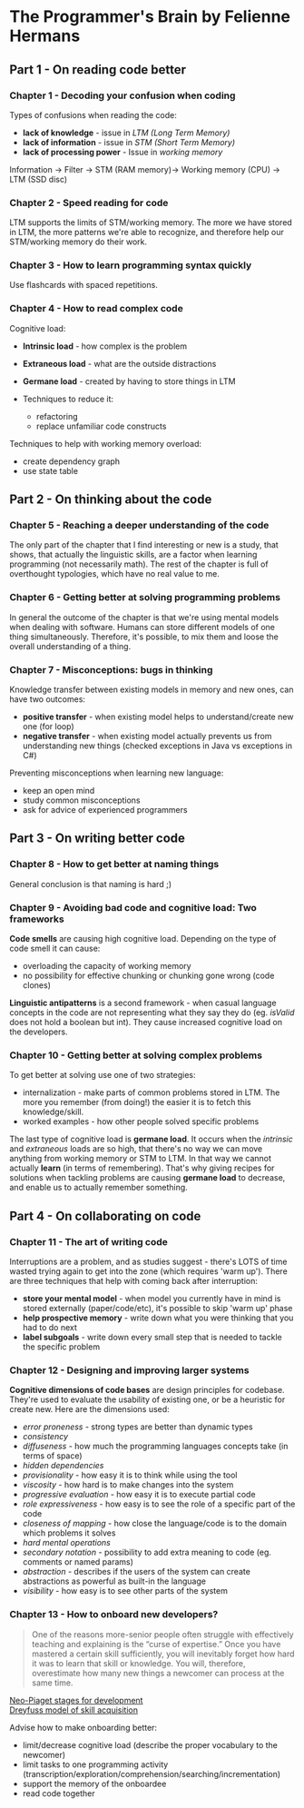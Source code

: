 # The Programmer's Brain by Felienne Hermans

## Part 1 - On reading code better

### Chapter 1 - Decoding your confusion when coding

Types of confusions when reading the code:
* **lack of knowledge** - issue in *LTM (Long Term Memory)*
* **lack of information** - issue in *STM (Short Term Memory)*
* **lack of processing power** - Issue in *working memory*

Information -> Filter -> STM (RAM memory)-> Working memory (CPU) -> LTM (SSD disc)


### Chapter 2 - Speed reading for code

LTM supports the limits of STM/working memory. The more we have stored in LTM, the more patterns we're able to 
recognize, and therefore help our STM/working memory do their work.


### Chapter 3 - How to learn programming syntax quickly

Use flashcards with spaced repetitions.


### Chapter 4 - How to read complex code

Cognitive load:
* **Intrinsic load** - how complex is the problem
* **Extraneous load** - what are the outside distractions
* **Germane load** - created by having to store things in LTM

* Techniques to reduce it:
  * refactoring
  * replace unfamiliar code constructs
  

Techniques to help with working memory overload:
* create dependency graph
* use state table


## Part 2 - On thinking about the code

### Chapter 5 - Reaching a deeper understanding of the code

The only part of the chapter that I find interesting or new is a study, that shows, that actually the linguistic 
skills, are a factor when learning programming (not necessarily math). The rest of the chapter is full of 
overthought typologies, which have no real value to me.

### Chapter 6 - Getting better at solving programming problems

In general the outcome of the chapter is that we're using mental models when dealing with software. Humans can store 
different models of one thing simultaneously. Therefore, it's possible, to mix them and loose the overall 
understanding of a thing.

### Chapter 7 - Misconceptions: bugs in thinking

Knowledge transfer between existing models in memory and new ones, can have two outcomes:
* **positive transfer** - when existing model helps to understand/create new one (for loop)
* **negative transfer** - when existing model actually prevents us from understanding new things (checked exceptions 
  in Java vs exceptions in C#)

Preventing misconceptions when learning new language:
* keep an open mind
* study common misconceptions
* ask for advice of experienced programmers


## Part 3 - On writing better code

### Chapter 8 - How to get better at naming things

General conclusion is that naming is hard ;)

### Chapter 9 - Avoiding bad code and cognitive load: Two frameworks

**Code smells** are causing high cognitive load. Depending on the type of code smell it can cause:
* overloading the capacity of working memory
* no possibility for effective chunking or chunking gone wrong (code clones)

**Linguistic antipatterns** is a second framework - when casual language concepts in the code are not representing 
what they say they do (eg. <em>isValid</em> does not hold a boolean but int). They cause increased cognitive load on 
the developers.


### Chapter 10 - Getting better at solving complex problems

To get better at solving use one of two strategies:
* internalization - make parts of common problems stored in LTM. The more you remember (from doing!) the easier it 
  is to fetch this knowledge/skill.
* worked examples - how other people solved specific problems

The last type of cognitive load is **germane load**. It occurs when the *intrinsic* and *extraneous* loads are so high, 
that there's no way we can move anything from working memory or STM to LTM. In that way we cannot actually **learn** (in 
terms of remembering). That's why giving recipes for solutions when tackling problems are causing **germane load** 
to decrease, and enable us to actually remember something.


## Part 4 - On collaborating on code

### Chapter 11 - The art of writing code

Interruptions are a problem, and as studies suggest - there's LOTS of time wasted trying again to get into the zone 
(which requires 'warm up'). There are three techniques that help with coming back after interruption:
* **store your mental model** - when model you currently have in mind is stored externally (paper/code/etc), it's 
  possible to skip 'warm up' phase
* **help prospective memory** - write down what you were thinking that you had to do next
* **label subgoals** - write down every small step that is needed to tackle the specific problem


### Chapter 12 - Designing and improving larger systems

**Cognitive dimensions of code bases** are design principles for codebase. They're used to evaluate the usability of 
existing one, or be a heuristic for create new. Here are the dimensions used:
* *error proneness* - strong types are better than dynamic types
* *consistency*
* *diffuseness* - how much the programming languages concepts take (in terms of space)
* *hidden dependencies*
* *provisionality* - how easy it is to think while using the tool
* *viscosity* - how hard is to make changes into the system
* *progressive evaluation* - how easy it is to execute partial code
* *role expressiveness* - how easy is to see the role of a specific part of the code
* *closeness of mapping* - how close the language/code is to the domain which problems it solves
* *hard mental operations*
* *secondary notation* - possibility to add extra meaning to code (eg. comments or named params)
* *abstraction* - describes if the users of the system can create abstractions as powerful as built-in the language
* *visibility* - how easy is to see other parts of the system


### Chapter 13 - How to onboard new developers?

> One of the reasons more-senior people often struggle with effectively teaching and
explaining is the “curse of expertise.” Once you have mastered a certain skill sufficiently,
you will inevitably forget how hard it was to learn that skill or knowledge. You will, therefore, overestimate how many new things a newcomer can process at the same time.

[Neo-Piaget stages for development](https://en.wikipedia.org/wiki/Piaget%27s_theory_of_cognitive_development#Four_stages_of_development)
<br/>
[Dreyfuss model of skill acquisition](https://en.wikipedia.org/wiki/Dreyfus_model_of_skill_acquisition)


Advise how to make onboarding better:
* limit/decrease cognitive load (describe the proper vocabulary to the newcomer)
* limit tasks to one programming activity (transcription/exploration/comprehension/searching/incrementation)
* support the memory of the onboardee
* read code together


